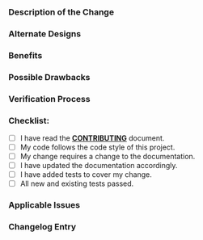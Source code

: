 <!--
### Requirements

Filling out the template is required. Any pull request that does not include enough information to be reviewed in a timely manner may be closed at the maintainers' discretion.  All new code requires documentation and tests to ensure against regressions.
-->

### Description of the Change

<!--
We must be able to understand the design of your change from this description. If we can't get a good idea of what the code will be doing from the description here, the pull request may be closed at the maintainers' discretion. Keep in mind that the maintainer reviewing this PR may not be familiar with or have worked with the code here recently, so please walk us through the concepts.  Please include screenshots (if appropriate).
-->

### Alternate Designs

<!-- Explain what other alternates were considered and why the proposed version was selected. -->

### Benefits

<!-- What benefits will be realized by the code change? -->

### Possible Drawbacks

<!-- What are the possible side-effects or negative impacts of the code change? -->

### Verification Process

<!--
What process did you follow to verify that your change has the desired effects?

- How did you verify that all new functionality works as expected?
- How did you verify that all changed functionality works as expected?
- How did you verify that the change has not introduced any regressions?

Describe the actions you performed (e.g., commands you ran, text you typed, buttons you clicked) and describe the results you observed.
-->

### Checklist:

<!--- Go over all the following points, and put an `x` in all the boxes that apply. -->
<!--- If you're unsure about any of these, don't hesitate to ask. We're here to help! -->
- [ ] I have read the [**CONTRIBUTING**](/CONTRIBUTING.md) document.
- [ ] My code follows the code style of this project.
- [ ] My change requires a change to the documentation.
- [ ] I have updated the documentation accordingly.
- [ ] I have added tests to cover my change.
- [ ] All new and existing tests passed.

<!-- _NOTE: these things are not required to open a PR and can be done afterwards / while the PR is open._ -->

### Applicable Issues

<!-- Enter any applicable Issues here -->

### Changelog Entry

<!-- Add sample CHANGELOG.md entry for this PR, noting whether this is something being Added / Changed / Deprecated / Removed / Fixed / or Security related. -->
